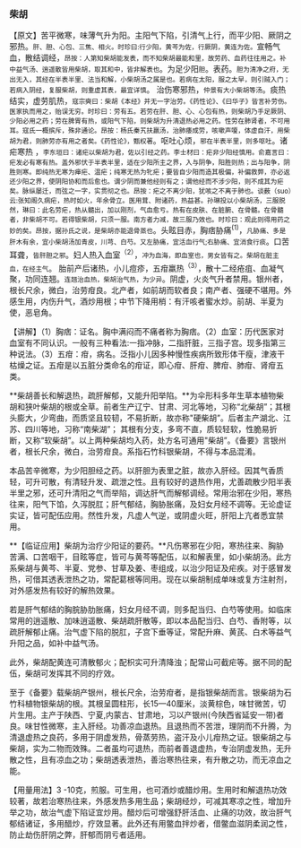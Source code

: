 ### 柴胡

【原文】苦平微寒，味薄气升为阳。主阳气下陷，引清气上行，而平少阳、厥阴之邪热。<small>肝、胆、心包、三焦、相火。时珍曰:行少阳，黄芩为佐，行厥阴，黄连为佐。</small>宣畅气血，散结调经，<small>昂按：人第知柴胡能发表，而不知柴胡最能和里，故劳药、血药往往用之。补中益气汤、逍遥散皆用柴胡，取其和中，皆非解表也</small>。为足少阳<small>胆</small>。表药。<small>胆为清净之府，无出无入，其经在半表半里、法当和解，小柴胡汤之属是也。若病在太阳，服之太早，则引贼入门；若病入阴经，复服柴胡，则重虚其表，最宜详慎</small>。 治伤寒邪热，<small>仲景有大小柴胡等汤</small>。痰热结实，虚劳肌热，<small>寇宗奭曰：柴胡《本经》并无一字治劳。《药性论》、《曰华子》皆言补劳伤。医家执而用之，贻误无穷。时珍曰：劳有五。若劳在肝、胆、心、心包有热，则柴胡乃手足厥阴、少阳必用之药；劳在脾胃有热，或阳气下陷，则柴胡为升清退热必用之药。性劳在肺肾者，不可用耳。寇氏一概摈斥，殊非通论。昂按：杨氏秦艽扶羸汤，治肺痿成劳，咳嗽声嗄，体虚自汗，用柴胡为君，则肺劳亦有用之者矣。《药性论》，甄权著</small>。呕吐心烦，<small>邪在半表半里，则多呕吐</small>。诸疟寒热 ，<small>李东垣曰：诸疟以柴胡为君，佐以引经之药。李士材曰：疟非少阳经慎用。俞嘉言曰：疟发必有寒有热。盖外邪伏于半表半里，适在少阳所主之界，入与阴争，阳胜则热；出与阳争，阴胜则寒。即纯热无寒为瘅疟、温疟；纯寒无热为牝疟；要皆自少阳而造其极偏，补偏救弊，亦必返还少阳之界，使阴阳协和而后愈也。谓少阴而兼他经则有之；谓他经而不涉少阳，则不成其为疟矣。脉纵屡迁，而弦之一字，实贯彻之也。昂按：疟之不离少阳，犹咳之不离于肺也。谈薮（suo）云:张知阁久病疟，热时如火，年余骨立。医用茸、附诸药，热益甚。孙琳投以小柴胡汤，三服脱然，琳曰：此名劳疟，热从髓出，加以刚剂，气血愈亏。热有在皮肤、在脏腑、在骨髓。在骨髓者，非柴胡不可。若得银柴胡，只须一服。南方者力减，故三服乃效也。时珍曰：观此则得用药之妙的矣。昂按，据孙氏之说，是柴胡亦能退骨蒸也</small>。头眩目赤，胸痞胁痛<sup>(1)</sup>，<small>凡胁痛、多是肝木有余，宜小柴胡汤加青皮，川芎、白芍。又左胁痛，宜活血行气;右胁痛、宜消食行痰</small>。口苦耳聋，<small>皆肝胆之邪</small>。妇人热入血室<sup>（2）</sup>，<small>冲为血海，即血室也，男女皆有之。柴胡在脏主血，在经主气</small>。
胎前产后诸热，小儿痘疹，五疳羸热<sup>（3）</sup>，散十二经疮疽、血凝气聚，功同连翘。<small>连翘治血热，柴胡治气热，为少异</small>。阴虚，火炎气升者禁用。银州者，根长尺余，微白，治劳疳良。北产者，如前胡而软者良；南产者、强硬不堪用。外感生用，内伤升气，酒炒用根；中节下降用梢：有汗咳者蜜水炒。前胡、半夏为使，恶皂角。

【讲解】（1）胸痞：证名。胸中满闷而不痛者称为胸痞。（2）血室：历代医家对血室有不同认识。一般有三种看法:一指冲脉，二指肝脏，三指子宫。现多指第三种说法。（3）五疳：疳，病名。泛指小儿因多种慢性疾病所致形体干瘦，津液干枯燥之证。五疳是以五脏分类命名的疳证，即心疳、肝疳、脾疳、肺疳、肾疳五类。

**柴胡善长和解退热，疏肝解郁，又能升阳举陷。**为伞形科多年生草本植物柴胡和狭叶柴胡的根或全草。前者生产辽宁、甘肃、河北等地，习称“北柴胡”；其根头膨大，少弯曲，而质坚且较韧，不易折断，故亦称"硬柴胡”。后者主产湖北、江苏、四川等地，习称“南柴湖”； 其根有分支，多弯不直，质较轻软，性脆易折断，又称“软柴胡”。以上两种柴胡均入药，处方名可通用"柴胡”。《备要》言银州者，根长尺余，微白，治劳疳良。系指石竹科银柴胡，不得与本品混淆。

本品苦辛微寒，为少阳胆经之药。以肝胆为表里之脏，故亦入肝经。因其气香质轻，可升可散，有清轻升发、疏泄之性。且有较好的退热作用，尤善疏散少阳半表半里之邪，还可升清阳之气而举陷，调达肝气而解郁调经。常用治邪在少阳，寒热往来，阳气下馅，久泻脱肛；肝气郁结，胸胁胀痛，及妇女月经不调等。无论虚证实证，皆可配伍应用。然性升发，凡虚人气逆，或阴虚火旺，肝阳上亢者悉宜禁用。

**【临证应用】柴胡为治疗少阳证的要药。**凡伤寒邪在少阳，寒热往来、胸胁苦满、口苦咽干，目眩等症，皆可与黄芩等配伍，以和解表里，如小柴胡汤。此方系柴胡与黄芩、半夏、党参、甘草及姜、枣组成，以治少阳证及疟疾。对于感冒发热，可借其透表泄热之功，常配葛根等同用。现在以柴胡制成单味或复方注射剂，对外感发热有较好的解热效果。

若是肝气郁结的胸脘胁肋胀痛，妇女月经不调，则多配当归、白芍等使用。如临床常用的逍遥散、加味逍遥散、柴胡疏肝散等，即以本品配当归、白芍、香附等，以疏肝解郁止痛。治气虚下陷的脱肛，子宫下垂等证，常配升麻、黄芪、白术等益气升阳之品，如补中益气汤。


此外，柴胡配黄连可清散郁火；配枳实可升清降浊；配常山可截疟等。据不同的配伍，柴胡可发挥其不同的疗效。

至于《备要》载柴胡产银州，根长尺余，治劳疳者，是指银柴胡而言。银柴胡为石竹科植物银柴胡的根。其根呈圆柱形，长15—40厘米，淡黄棕色，味甘微苦，切片生用。主产于陕西、宁夏,内蒙古、甘肃地，习以产银州(今陕西省延安一带)者良。味甘性微寒，主入肝经。功善凉血退热。且退热而不苦泄，理阴而不升腾，为清退虚热之良药，多用于阴虚发热，骨蒸劳热，盗汗及小儿疳热之证。银柴胡之与柴胡，实为二物而效殊。二者虽均可退热，而前者善退虚热，专治阴虚发热，无升散之性，且有凉血之功；柴胡透表泄热，善治寒热往来，有升散之功，而无凉血之能。

【用量用法】3 -10克，煎服。可生用，也可酒炒或醋炒用。生用时和解退热功效较著，故若治寒热往来，外感发热多用生品；柴胡经炒，可减其寒凉之性，增加升举之功，故治气虚下陷证宜炒用。醋炒后可增强舒肝活血、止痛的功效，故治肝气郁结诸证，多用醋炒，疗效显著。此外还有用鳖血拌炒者，借鳖血滋阴柔润之性，防止劫伤肝阴之弊，肝郁而阴亏者适用。

